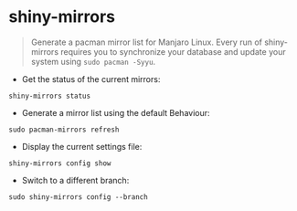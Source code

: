 # shiny-mirrors

> Generate a pacman mirror list for Manjaro Linux.
> Every run of shiny-mirrors requires you to synchronize your database and update your system using `sudo pacman -Syyu`.

- Get the status of the current mirrors:

`shiny-mirrors status`

- Generate a mirror list using the default Behaviour:

`sudo pacman-mirrors refresh`

- Display the current settings file:

`shiny-mirrors config show`

- Switch to a different branch:

`sudo shiny-mirrors config --branch`
